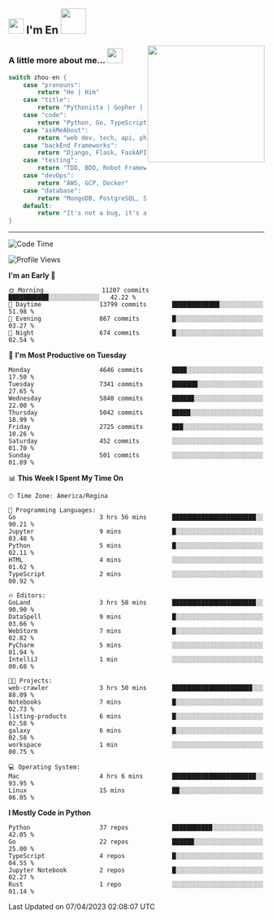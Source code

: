 <h2><img src="https://emojis.slackmojis.com/emojis/images/1531849430/4246/blob-sunglasses.gif?1531849430" width="30"/> I'm En <img src="https://media.giphy.com/media/12oufCB0MyZ1Go/giphy.gif" width="50"></h2>
<img align='right' src="https://media.giphy.com/media/M9gbBd9nbDrOTu1Mqx/giphy.gif" width="230">


### A little more about me... <img src="https://media.giphy.com/media/WUlplcMpOCEmTGBtBW/giphy.gif" width="30">  
<!--
```javascript
const zhou-en = {
    pronouns: "He" | "Him",
    title: "Pythonista" | "Gopher" | "Rustacean",
    code: ["Python", "Go", "Rust", "TypeScript"],
    askMeAbout: ["web dev", "tech", "app dev", "photography"],
    technologies: {
        backEnd: {
            python: ["Django", "Flask", "FaskAPI"],
            go: []
        },
        scraping: ["selenium", "scrapy", "spider"],
        testing: ["Robot Framework"],
        devOps: ["AWS", "Docker", "GCP", "Nginx"],
        databases: ["mongo", "postgresql", "sqlite"],
        misc: ["Firebase", "Heroku"]
    },
    architecture: ["Event Driven Architecture", "Microservices"],
    currentFocus: ["Temporal", "Rust"],
    funFact: "It's not a bug, it's a feature!"
};
```
  -->

```go
switch zhou-en {
    case "pronouns":
        return "He | Him"
    case "title":
        return "Pythonista | Gopher | Rustacean"
    case "code":
        return "Python, Go, TypeScript, Rust"
    case "askMeAbout":
        return "web dev, tech, api, photography, basketball"
    case "backEnd Frameworks":
        return "Django, Flask, FaskAPI, Temporal"
    case "testing":
        return "TDD, BDD, Robot Framework, pytest"
    case "devOps":
        return "AWS, GCP, Docker"
    case "database":
        return "MongoDB, PostgreSQL, Sqlit"
    default:
        return "It's not a bug, it's a feature!"
}
```




---
<!--START_SECTION:waka-->
![Code Time](http://img.shields.io/badge/Code%20Time-565%20hrs%2020%20mins-blue)

![Profile Views](http://img.shields.io/badge/Profile%20Views-0-blue)

**I'm an Early 🐤** 

```text
🌞 Morning                11207 commits       ███████████░░░░░░░░░░░░░░   42.22 % 
🌆 Daytime                13799 commits       █████████████░░░░░░░░░░░░   51.98 % 
🌃 Evening                867 commits         █░░░░░░░░░░░░░░░░░░░░░░░░   03.27 % 
🌙 Night                  674 commits         █░░░░░░░░░░░░░░░░░░░░░░░░   02.54 % 
```
📅 **I'm Most Productive on Tuesday** 

```text
Monday                   4646 commits        ████░░░░░░░░░░░░░░░░░░░░░   17.50 % 
Tuesday                  7341 commits        ███████░░░░░░░░░░░░░░░░░░   27.65 % 
Wednesday                5840 commits        ██████░░░░░░░░░░░░░░░░░░░   22.00 % 
Thursday                 5042 commits        █████░░░░░░░░░░░░░░░░░░░░   18.99 % 
Friday                   2725 commits        ███░░░░░░░░░░░░░░░░░░░░░░   10.26 % 
Saturday                 452 commits         ░░░░░░░░░░░░░░░░░░░░░░░░░   01.70 % 
Sunday                   501 commits         ░░░░░░░░░░░░░░░░░░░░░░░░░   01.89 % 
```


📊 **This Week I Spent My Time On** 

```text
🕑︎ Time Zone: America/Regina

💬 Programming Languages: 
Go                       3 hrs 56 mins       ███████████████████████░░   90.21 % 
Jupyter                  9 mins              █░░░░░░░░░░░░░░░░░░░░░░░░   03.48 % 
Python                   5 mins              █░░░░░░░░░░░░░░░░░░░░░░░░   02.11 % 
HTML                     4 mins              ░░░░░░░░░░░░░░░░░░░░░░░░░   01.62 % 
TypeScript               2 mins              ░░░░░░░░░░░░░░░░░░░░░░░░░   00.92 % 

🔥 Editors: 
GoLand                   3 hrs 58 mins       ███████████████████████░░   90.90 % 
DataSpell                9 mins              █░░░░░░░░░░░░░░░░░░░░░░░░   03.66 % 
WebStorm                 7 mins              █░░░░░░░░░░░░░░░░░░░░░░░░   02.82 % 
PyCharm                  5 mins              ░░░░░░░░░░░░░░░░░░░░░░░░░   01.94 % 
IntelliJ                 1 min               ░░░░░░░░░░░░░░░░░░░░░░░░░   00.68 % 

🐱‍💻 Projects: 
web-crawler              3 hrs 50 mins       ██████████████████████░░░   88.09 % 
Notebooks                7 mins              █░░░░░░░░░░░░░░░░░░░░░░░░   02.73 % 
listing-products         6 mins              █░░░░░░░░░░░░░░░░░░░░░░░░   02.58 % 
galaxy                   6 mins              █░░░░░░░░░░░░░░░░░░░░░░░░   02.58 % 
workspace                1 min               ░░░░░░░░░░░░░░░░░░░░░░░░░   00.75 % 

💻 Operating System: 
Mac                      4 hrs 6 mins        ███████████████████████░░   93.95 % 
Linux                    15 mins             ██░░░░░░░░░░░░░░░░░░░░░░░   06.05 % 
```

**I Mostly Code in Python** 

```text
Python                   37 repos            ███████████░░░░░░░░░░░░░░   42.05 % 
Go                       22 repos            ██████░░░░░░░░░░░░░░░░░░░   25.00 % 
TypeScript               4 repos             █░░░░░░░░░░░░░░░░░░░░░░░░   04.55 % 
Jupyter Notebook         2 repos             █░░░░░░░░░░░░░░░░░░░░░░░░   02.27 % 
Rust                     1 repo              ░░░░░░░░░░░░░░░░░░░░░░░░░   01.14 % 
```




 Last Updated on 07/04/2023 02:08:07 UTC
<!--END_SECTION:waka-->
